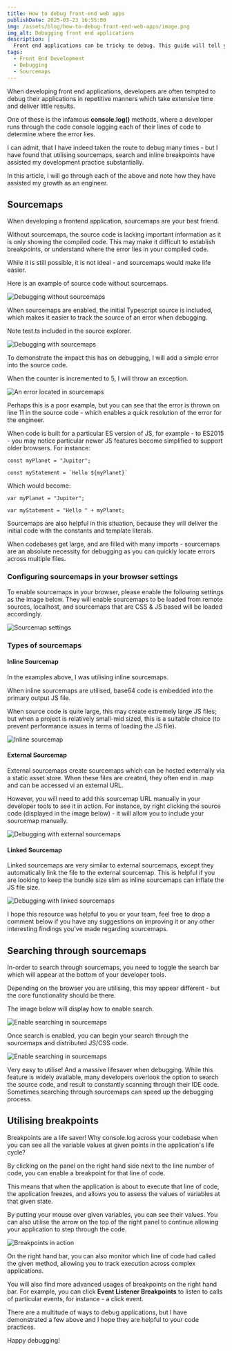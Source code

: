 ```yaml
---
title: How to debug front-end web apps
publishDate: 2025-03-23 16:55:00
img: /assets/blog/how-to-debug-front-end-web-apps/image.png
img_alt: Debugging front end applications
description: |
  Front end applications can be tricky to debug. This guide will tell you where to start
tags:
  - Front End Development
  - Debugging
  - Sourcemaps
---
```

When developing front end applications, developers are often tempted to debug their applications in repetitive manners which take extensive time and deliver little results.

One of these is the infamous **console.log()** methods, where a developer runs through the code console logging each of their lines of code to determine where the error lies.

I can admit, that I have indeed taken the route to debug many times - but I have found that utilising sourcemaps, search and inline breakpoints have assisted my development practice substantially.

In this article, I will go through each of the above and note how they have assisted my growth as an engineer.

## Sourcemaps

When developing a frontend application, sourcemaps are your best friend.

Without sourcemaps, the source code is lacking important information as it is only showing the compiled code. This may make it difficult to establish breakpoints, or understand where the error lies in your compiled code.

While it is still possible, it is not ideal - and sourcemaps would make life easier.

Here is an example of source code without sourcemaps.

![Debugging without sourcemaps](/assets/blog/how-to-debug-front-end-web-apps/without-sourcemaps.png)

When sourcemaps are enabled, the initial Typescript source is included, which makes it easier to track the source of an error when debugging. 

Note test.ts included in the source explorer.

![Debugging with sourcemaps](/assets/blog/how-to-debug-front-end-web-apps/with-sourcemap.png)

To demonstrate the impact this has on debugging, I will add a simple error into the source code. 

When the counter is incremented to 5, I will throw an exception.

![An error located in sourcemaps](/assets/blog/how-to-debug-front-end-web-apps/finding-errors.png)

Perhaps this is a poor example, but you can see that the error is thrown on line 11 in the source code - which enables a quick resolution of the error for the engineer. 

When code is built for a particular ES version of JS, for example - to ES2015 - you may notice particular newer JS features become simplified to support older browsers. For instance: 

```
const myPlanet = "Jupiter";

const myStatement = `Hello ${myPlanet}`
``` 

Which would become:

```
var myPlanet = "Jupiter";

var myStatement = "Hello " + myPlanet;
```

Sourcemaps are also helpful in this situation, because they will deliver the initial code with the constants and template literals.

When codebases get large, and are filled with many imports - sourcemaps are an absolute necessity for debugging as you can quickly locate errors across multiple files.

### Configuring sourcemaps in your browser settings

To enable sourcemaps in your browser, please enable the following settings as the image below. They will enable sourcemaps to be loaded from remote sources, localhost, and sourcemaps that are CSS & JS based will be loaded accordingly.

![Sourcemap settings](/assets/blog/how-to-debug-front-end-web-apps/source-map-settings.png)

### Types of sourcemaps

#### Inline Sourcemap

In the examples above, I was utilising inline sourcemaps.

When inline sourcemaps are utilised, base64 code is embedded into the primary output JS file.

When source code is quite large, this may create extremely large JS files; but when a project is relatively small-mid sized, this is a suitable choice (to prevent performance issues in terms of loading the JS file).

![Inline sourcemap](/assets/blog/how-to-debug-front-end-web-apps/inline-sourcemap.png)

#### External Sourcemap

External sourcemaps create sourcemaps which can be hosted externally via a static asset store. When these files are created, they often end in .map and can be accessed vi an external URL.

However, you will need to add this sourcemap URL manually in your developer tools to see it in action. For instance, by right clicking the source code (displayed in the image below) - it will allow you to include your sourcemap manually.

![Debugging with external sourcemaps](/assets/blog/how-to-debug-front-end-web-apps/external-sourcemap.png)

#### Linked Sourcemap

Linked sourcemaps are very similar to external sourcemaps, except they automatically link the file to the external sourcemap. This is helpful if you are looking to keep the bundle size slim as inline sourcemaps can inflate the JS file size.

![Debugging with linked sourcemaps](/assets/blog/how-to-debug-front-end-web-apps/linked-sourcemap.png)

I hope this resource was helpful to you or your team, feel free to drop a comment below if you have any suggestions on improving it or any other interesting findings you've made regarding sourcemaps.

## Searching through sourcemaps
In-order to search through sourcemaps, you need to toggle the search bar which will appear at the bottom of your developer tools.

Depending on the browser you are utilising, this may appear different - but the core functionality should be there.

The image below will display how to enable search.

![Enable searching in sourcemaps](/assets/blog/how-to-debug-front-end-web-apps/enable-search.png)

Once search is enabled, you can begin your search through the sourcemaps and distributed JS/CSS code.

![Enable searching in sourcemaps](/assets/blog/how-to-debug-front-end-web-apps/searching-sourcemaps.png)

Very easy to utilise! And a massive lifesaver when debugging. While this feature is widely available, many developers overlook the option to search the source code, and result to constantly scanning through their IDE code.
Sometimes searching through sourcemaps can speed up the debugging process.

## Utilising breakpoints
Breakpoints are a life saver! Why console.log across your codebase when you can see all the variable values at given points in the application's life cycle?

By clicking on the panel on the right hand side next to the line number of code, you can enable a breakpoint for that line of code.

This means that when the application is about to execute that line of code, the application freezes, and allows you to assess the values of variables at that given state.

By putting your mouse over given variables, you can see their values. You can also utilise the arrow on the top of the right panel to continue allowing your application to step through the code.

![Breakpoints in action](/assets/blog/how-to-debug-front-end-web-apps/breakpoints-in-action.png)

On the right hand bar, you can also monitor which line of code had called the given method, allowing you to track execution across complex applications.

You will also find more advanced usages of breakpoints on the right hand bar. For example, you can click **Event Listener Breakpoints** to listen to calls of particular events, for instance - a click event.

There are a multitude of ways to debug applications, but I have demonstrated a few above and I hope they are helpful to your code practices.

Happy debugging!